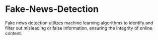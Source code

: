 # Fake-News-Detection
Fake news detection utilizes machine learning algorithms to identify and filter out misleading or false information, ensuring the integrity of online content.
